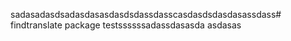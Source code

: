 sadasadasdsadasdasasdasdsdassdasscasdasdsdasdasassdass# findtranslate package
testssssssadassdasasda
asdasas
